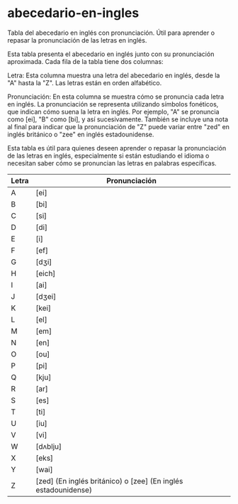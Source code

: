 # abecedario-en-ingles
Tabla del abecedario en inglés con pronunciación. Útil para aprender o repasar la pronunciación de las letras en inglés.

Esta tabla presenta el abecedario en inglés junto con su pronunciación aproximada. Cada fila de la tabla tiene dos columnas:

Letra: Esta columna muestra una letra del abecedario en inglés, desde la "A" hasta la "Z". Las letras están en orden alfabético.

Pronunciación: En esta columna se muestra cómo se pronuncia cada letra en inglés. La pronunciación se representa utilizando símbolos fonéticos, que indican cómo suena la letra en inglés. Por ejemplo, "A" se pronuncia como [ei], "B" como [bi], y así sucesivamente. También se incluye una nota al final para indicar que la pronunciación de "Z" puede variar entre "zed" en inglés británico o "zee" en inglés estadounidense.

Esta tabla es útil para quienes deseen aprender o repasar la pronunciación de las letras en inglés, especialmente si están estudiando el idioma o necesitan saber cómo se pronuncian las letras en palabras específicas.

| Letra | Pronunciación |
|-------|--------------|
| A     | [ei]         |
| B     | [bi]         |
| C     | [si]         |
| D     | [di]         |
| E     | [i]          |
| F     | [ef]         |
| G     | [dʒi]        |
| H     | [eich]       |
| I     | [ai]         |
| J     | [dʒei]       |
| K     | [kei]        |
| L     | [el]         |
| M     | [em]         |
| N     | [en]         |
| O     | [ou]         |
| P     | [pi]         |
| Q     | [kju]        |
| R     | [ar]         |
| S     | [es]         |
| T     | [ti]         |
| U     | [iu]         |
| V     | [vi]         |
| W     | [dʌblju]     |
| X     | [eks]        |
| Y     | [wai]        |
| Z     | [zed] (En inglés británico) o [zee] (En inglés estadounidense) |
